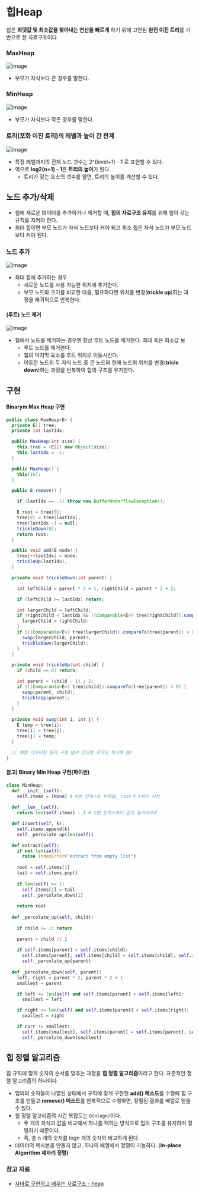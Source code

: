 # 힙Heap

힙은 **최댓값 및 최솟값을 찾아내는 연산을 빠르게** 하기 위해 고안된 **완전 이진 트리**를 기반으로 한 자료구조이다.

### MaxHeap
![image](https://github.com/user-attachments/assets/3fe194dd-35ad-44a6-9663-b8e0ea9e6c52)

- 부모가 자식보다 큰 경우를 말한다.

### MinHeap
![image](https://github.com/user-attachments/assets/2c74b420-4357-4354-8761-917eefcaf887)

- 부모가 자식보다 작은 경우를 말한다.

### 트리(포화 이진 트리)의 레벨과 높이 간 관계
![image](https://github.com/user-attachments/assets/668c499a-571f-4619-8095-f3cfc5d6b6d1)

- 특정 레벨까지의 전체 노드 갯수는  2^(level+1) - 1 로 표현할 수 있다.
- 역으로 **log2(n+1) - 1**은 **트리의 높이**가 된다.
    - 트리가 갖는 요소의 갯수를 알면, 트리의 높이를 계산할 수 있다.

## 노드 추가/삭제
- 힙에 새로운 데이터를 추가하거나 제거할 때, **힙의 자료구조 유지**를 위해 힙이 갖는 규칙을 지켜야 한다.  
- 최대 힙이면 부모 노드가 자식 노드보다 커야 되고 최소 힙은 자식 노드가 부모 노드보다 커야 된다.

### 노드 추가
![image](https://github.com/user-attachments/assets/2a1fa0a5-dc43-4082-802c-d25031281102)

- 최대 힙에 추가하는 경우
    - 새로운 노드를 사용 가능한 위치에 추가한다.
    - 부모 노드와 크기를 비교한 다음, 필요하다면 위치를 변경(**trickle up**)하는 과정을 재귀적으로 반복한다.

#### (루트) 노드 제거
![image](https://github.com/user-attachments/assets/384bfb37-6a0e-4c88-a780-d9e58889d458)

- 힙에서 노드를 제거하는 경우엔 항상 루트 노드를 제거한다. 최대 혹은 최소값 보
    - 루트 노드를 제거한다.
    - 힙의 마지막 요소를 루트 위치로 이동시킨다.
    - 이동한 노드의 두 자식 노드 중 큰 노드와 현재 노드의 위치를 변경(**tricle down**)하는 과정을 반복하여 힙의 구조를 유지한다.

## 구현
#### Binarym Max Heap 구현
```java
public class MaxHeap<E> {
  private E[] tree;
  private int lastIdx;

  public MaxHeap(int size) {
    this.tree = (E[]) new Object[size];
    this.lastIdx = -1;
  }

  public MaxHeap() {
    this(16);
  }

  public E remove() {

    if (lastIdx == -1) throw new BufferUnderflowException();

    E root = tree[0];
    tree[0] = tree[lastIdx];
    tree[lastIdx--] = null;
    trickleDown(0);
    return root;
  }

  public void add(E node) {
    tree[++lastIdx] = node;
    trickleUp(lastIdx);
  }

  private void trickleDown(int parent) {

    int leftChild = parent * 2 + 1, rightChild = parent * 2 + 2;

    if (leftChild >= lastIdx) return;

    int largerChild = leftChild;
    if (rightChild < lastIdx && ((Comparable<E>) tree[rightChild]).compareTo(tree[leftChild]) > 0) {
      largerChild = rightChild;
    }
    if (((Comparable<E>) tree[largerChild]).compareTo(tree[parent]) > 0) {
      swap(largerChild, parent);
      trickleDown(largerChild);
    }
  }

  private void trickleUp(int child) {
    if (child == 0) return;

    int parent = (child - 1) / 2;
    if (((Comparable<E>) tree[child]).compareTo(tree[parent]) > 0) {
      swap(parent, child);
      trickleUp(parent);
    }
  }

  private void swap(int i, int j) {
    E temp = tree[i];
    tree[i] = tree[j];
    tree[j] = temp;
  }

  // 배열 리사이징 등의 구현 없이 간단한 로직만 체크해 봄!
}
```

#### 참고) Binary Min Heap 구현(파이썬)
```python
class MinHeap: 
  def __init__(self):
    self.items = [None] # 0번 인덱스는 비워둠, root가 1부터 시작
  
  def __len__(self):
    return len(self.items) - 1 # 1번 인덱스부터 값이 들어가므로

  def insert(self, k):
    self.items.append(k)
    self._percolate_up(len(self))

  def extract(self): 
    if not len(self): 
      raise IndexError("extract from empty list")
    
    root = self.items[1]
    tail = self.items.pop()
    
    if len(self) >= 1:
      self.items[1] = tail
      self._percolate_down(1)
    
    return root
  
  def _percolate_up(self, child):
    
    if child <= 1: return

    parent = child // 2
    
    if self.items[parent] > self.items[child]:
      self.items[parent], self.items[child] = self.items[child], self.items[parent]
      self._percolate_up(parent)
  
  def _percolate_down(self, parent):
    left, right = parent * 2, parent * 2 + 1
    smallest = parent

    if left <= len(self) and self.items[parent] > self.items[left]:
      smallest = left

    if right <= len(self) and self.items[parent] > self.items[right]:
      smallest = right

    if curr != smallest:
      self.items[smallest], self.items[parent] = self.items[parent], self.items[smallest]
      self._percolate_down(smallest)
```

## 힙 정렬 알고리즘

힙 규칙에 맞게 숫자의 순서를 맞추는 과정을 **힙 정렬 알고리즘**이라고 한다. 표준적인 정렬 알고리즘의 하나이다.

- 임의의 숫자들이 나열된 상태에서 규칙에 맞게 구현된 **add() 메소드**를 수행해 힙 구조를 만들고 **remove() 메소드**를 반복적으로 수행하면, 정렬된 결과를 배열로 얻을 수 있다.
- 힙 정렬 알고리즘의 시간 복잡도는 `O(nlogn)`이다.
    - 두 개의 자식과 값을 비교해서 하나를 택하는 방식으로 힙의 구조를 유지하며 정렬하기 때문이다.
    - 즉, 총 n 개의 숫자를 logn 개의 숫자와 비교하게 된다.
- 데이터의 복사본을 만들지 않고, 하나의 배열에서 정렬이 가능하다. (**In-place Algorithm 제자리 정렬)**

### 참고 자료
- [자바로 구현하고 배우는 자료구조 - heap](https://www.boostcourse.org/cs204/lecture/626041)
